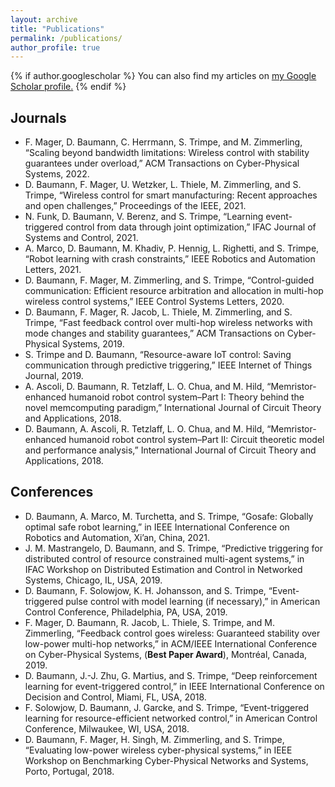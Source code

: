 ```yaml
---
layout: archive
title: "Publications"
permalink: /publications/
author_profile: true
---
```


{% if author.googlescholar %}
  You can also find my articles on <u><a href="{{author.googlescholar}}">my Google Scholar profile</a>.</u>
{% endif %}

## Journals

* F. Mager, D. Baumann, C. Herrmann, S. Trimpe, and M. Zimmerling, “Scaling beyond bandwidth limitations: Wireless control with stability guarantees under overload,” ACM Transactions on Cyber-Physical Systems, 2022.
* D. Baumann, F. Mager, U. Wetzker, L. Thiele, M. Zimmerling, and S. Trimpe, “Wireless control for smart manufacturing: Recent approaches and open challenges,” Proceedings of the IEEE, 2021.
* N. Funk, D. Baumann, V. Berenz, and S. Trimpe, “Learning event-triggered control from data through joint optimization,” IFAC Journal of Systems and Control, 2021.
* A. Marco, D. Baumann, M. Khadiv, P. Hennig, L. Righetti, and S. Trimpe, “Robot learning with crash constraints,” IEEE Robotics and Automation Letters, 2021.
* D. Baumann, F. Mager, M. Zimmerling, and S. Trimpe, “Control-guided communication: Efficient resource arbitration and allocation in multi-hop wireless control systems,” IEEE Control Systems Letters, 2020.
* D. Baumann, F. Mager, R. Jacob, L. Thiele, M. Zimmerling, and S. Trimpe, “Fast feedback control over multi-hop wireless networks with mode changes and stability guarantees,” ACM Transactions on Cyber-Physical Systems, 2019.
* S. Trimpe and D. Baumann, “Resource-aware IoT control: Saving communication through predictive triggering,” IEEE Internet of Things Journal, 2019.
* A. Ascoli, D. Baumann, R. Tetzlaff, L. O. Chua, and M. Hild, “Memristor-enhanced humanoid robot control system–Part I: Theory behind the novel memcomputing paradigm,” International Journal of Circuit Theory and Applications, 2018.
* D. Baumann, A. Ascoli, R. Tetzlaff, L. O. Chua, and M. Hild, “Memristor-enhanced humanoid robot control system–Part II: Circuit theoretic model and performance analysis,” International Journal of Circuit Theory and Applications, 2018.

## Conferences

* D. Baumann, A. Marco, M. Turchetta, and S. Trimpe, “Gosafe: Globally optimal safe robot learning,” in IEEE International Conference on Robotics and Automation, Xi’an, China, 2021.
* J. M. Mastrangelo, D. Baumann, and S. Trimpe, “Predictive triggering for distributed control of resource constrained multi-agent systems,” in IFAC Workshop on Distributed Estimation and Control in Networked Systems, Chicago, IL, USA, 2019.
* D. Baumann, F. Solowjow, K. H. Johansson, and S. Trimpe, “Event-triggered pulse control with model learning (if necessary),” in American Control Conference, Philadelphia, PA, USA, 2019.
* F. Mager, D. Baumann, R. Jacob, L. Thiele, S. Trimpe, and M. Zimmerling, “Feedback control goes wireless: Guaranteed stability over low-power multi-hop networks,” in ACM/IEEE International Conference on Cyber-Physical Systems, (**Best Paper Award**), Montréal, Canada, 2019.
* D. Baumann, J.-J. Zhu, G. Martius, and S. Trimpe, “Deep reinforcement learning for event-triggered control,” in IEEE International Conference on Decision and Control, Miami, FL, USA, 2018.
* F. Solowjow, D. Baumann, J. Garcke, and S. Trimpe, “Event-triggered learning for resource-efficient networked control,” in American Control Conference, Milwaukee, WI, USA, 2018.
* D. Baumann, F. Mager, H. Singh, M. Zimmerling, and S. Trimpe, “Evaluating low-power wireless cyber-physical systems,” in IEEE Workshop on Benchmarking Cyber-Physical Networks and Systems, Porto, Portugal, 2018.